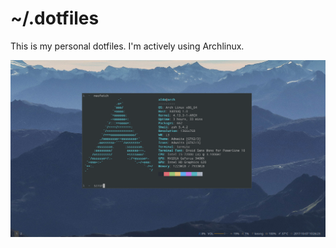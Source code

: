 # ~/.dotfiles

This is my personal dotfiles. 
I'm actively using Archlinux.

![alt text](https://raw.githubusercontent.com/gilbertronaldo/dotfiles/master/screenshot.png)
